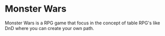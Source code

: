 # Monster Wars
Monster Wars is a RPG game that focus in the concept of table RPG's like DnD where you can create your own path.
